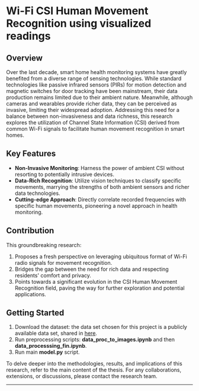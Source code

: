 # Wi-Fi CSI Human Movement Recognition using visualized readings

## Overview

Over the last decade, smart home health monitoring systems have greatly benefited from a diverse range of sensing technologies. While standard technologies like passive infrared sensors (PIRs) for motion detection and magnetic switches for door tracking have been mainstream, their data production remains limited due to their ambient nature. Meanwhile, although cameras and wearables provide richer data, they can be perceived as invasive, limiting their widespread adoption. Addressing this need for a balance between non-invasiveness and data richness, this research explores the utilization of Channel State Information (CSI) derived from common Wi-Fi signals to facilitate human movement recognition in smart homes.

## Key Features

- **Non-Invasive Monitoring**: Harness the power of ambient CSI without resorting to potentially intrusive devices.
- **Data-Rich Recognition**: Utilize vision techniques to classify specific movements, marrying the strengths of both ambient sensors and richer data technologies.
- **Cutting-edge Approach**: Directly correlate recorded frequencies with specific human movements, pioneering a novel approach in health monitoring.

## Contribution

This groundbreaking research:

1. Proposes a fresh perspective on leveraging ubiquitous format of Wi-Fi radio signals for movement recognition.
2. Bridges the gap between the need for rich data and respecting residents' comfort and privacy.
3. Points towards a significant evolution in the CSI Human Movement Recognition field, paving the way for further exploration and potential applications.


## Getting Started

1. Download the dataset: the data set chosen for this project is a publicly available data set, shared in [here](https://github.com/ermongroup/Wifi_Activity_Recognition).
2. Run preprocessing scripts: **data_proc_to_images.ipynb** and then **data_processsing_fin.ipynb**.
3. Run main **model.py** script.

To delve deeper into the methodologies, results, and implications of this research, refer to the main content of the thesis. For any collaborations, extensions, or discussions, please contact the research team.

---
